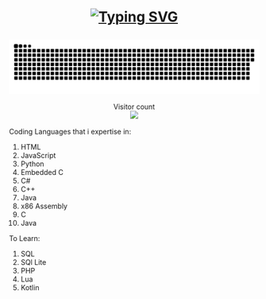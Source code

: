 # <p align="center"><a href="https://git.io/typing-svg"><img src="https://readme-typing-svg.demolab.com?font=&pause=1000&width=435&lines=PranavVerma-droid" alt="Typing SVG" /></a> </p>

<p align="center"><a href=#><img src="contributions.svg"></a></p>

<p align="center"> 
  Visitor count<br>
  <img src="https://profile-counter.glitch.me/PranavVerma-droid/count.svg" />
</p>





 Coding Languages that i expertise in:
 1. HTML
 2. JavaScript
 3. Python
 4. Embedded C
 5. C#
 6. C++
 7. Java
 8. x86 Assembly
 9. C
 10. Java
 
 To Learn:
 1. SQL
 2. SQl Lite
 3. PHP
 4. Lua
 5. Kotlin
 
